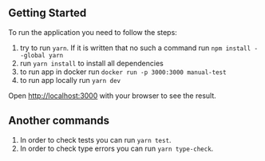 ## Getting Started

To run the application you need to follow the steps:

1. try to run `yarn`. If it is written that no such a command run `npm install --global yarn`
2. run `yarn install` to install all dependencies
3. to run app in docker run `docker run -p 3000:3000 manual-test`
4. to run app locally run `yarn dev`

Open [http://localhost:3000](http://localhost:3000) with your browser to see the result.

## Another commands

1. In order to check tests you can run `yarn test`.
2. In order to check type errors you can run `yarn type-check`.